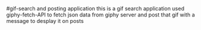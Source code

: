 #gif-search and posting application
 this is a gif search application used giphy-fetch-API to fetch json data from giphy server
 and post that gif with a message to desplay it on posts
